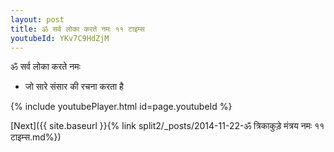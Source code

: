 ```yaml
---
layout: post
title: ॐ सर्व लोका करते नमः ११ टाइम्स
youtubeId: YKv7C9HdZjM
---
```

 
 
 ॐ सर्व लोका करते नमः  
 
 -  जो सारे संसार की रचना करता है 
 
  
 
  
 
 
 
 
 
 


{% include youtubePlayer.html id=page.youtubeId %}
 
[Next]({{ site.baseurl }}{% link  split2/_posts/2014-11-22-ॐ त्रिकाकुड़े मंत्रय नमः ११ टाइम्स.md%})
 
